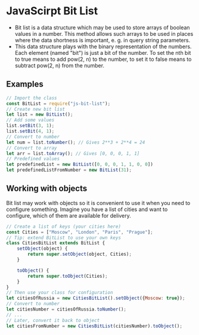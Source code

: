 # JavaScirpt Bit List 
- Bit list is a data structure which may be used to store arrays of boolean values in a number. This method allows such arrays to be used in places where the data shortness is important, e. g. in query string parameters.
- This data structure plays with the binary representation of the numbers. Each element (named "bit") is just a bit of the number. To set the nth bit to true means to add pow(2, n) to the number, to set it to false means to subtract pow(2, n) from the number. 
## Examples 
```javascript 
// Import the class 
const BitList = require("js-bit-list");
// Create new bit list
let list = new BitList();
// Add some values 
list.setBit(3, 1); 
list.setBit(4, 1);
// Convert to number 
let num = list.toNumber(); // Gives 2**3 + 2**4 = 24
// Convert to array
let arr = list.toArray(); // Gives [0, 0, 0, 1, 1]
// Predefined values 
let predefinedList = new BitList([0, 0, 0, 1, 1, 0, 0])
let predefinedListFromNumber = new BitList(31);
```
## Working with objects 
Bit list may work with objects so it is convenient to use it when you need to configure something. Imagine you have a list of cities and want to configure, which of them are available for delivery. 
```javascript
// Create a list of keys (your cities here)
const Cities = ["Moscow", "London", "Paris", "Prague"];
// Tip: extend BitList to use your own keys
class CitiesBitList extends BitList {
    setObject(object) {
        return super.setObject(object, Cities);
    }

    toObject() {
        return super.toObject(Cities);
    }
}
// Then use your class for configuration
let citiesOfRussia = new CitiesBitList().setObject({Moscow: true});
// Convert to number 
let citiesNumber = citiesOfRussia.toNumber(); 
// ...
// Later, convert it back to object 
let citiesFromNumber = new CitiesBitList(citiesNumber).toObject();
```
